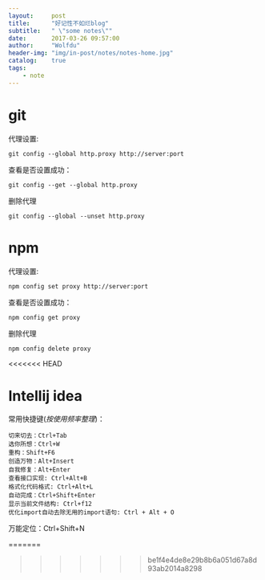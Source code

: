 ```yaml
---
layout:     post
title:      "好记性不如烂blog"
subtitle:   " \"some notes\""
date:       2017-03-26 09:57:00
author:     "Wolfdu"
header-img: "img/in-post/notes/notes-home.jpg"
catalog:    true
tags:
    - note
---
```


# git

代理设置:
	
	git config --global http.proxy http://server:port

查看是否设置成功：
	
	git config --get --global http.proxy

删除代理
	
	git config --global --unset http.proxy


# npm

代理设置:
	
	npm config set proxy http://server:port

查看是否设置成功：
	
	npm config get proxy

删除代理
	
	npm config delete proxy

<<<<<<< HEAD
# Intellij idea

常用快捷键(*按使用频率整理*)：

	切来切去：Ctrl+Tab
	选你所想：Ctrl+W
	重构：Shift+F6
	创造万物：Alt+Insert
	自我修复：Alt+Enter
	查看接口实现: Ctrl+Alt+B 
	格式化代码格式: Ctrl+Alt+L 
	自动完成：Ctrl+Shift+Enter
	显示当前文件结构: Ctrl+f12
	优化import自动去除无用的import语句: Ctrl + Alt + O 

万能定位：Ctrl+Shift+N

=======
>>>>>>> be1f4e4de8e29b8b6a051d67a8d93ab2014a8298
